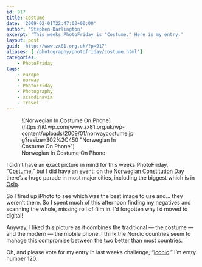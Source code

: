 ```yaml
---
id: 917
title: Costume
date: '2009-02-01T22:47:03+00:00'
author: 'Stephen Darlington'
excerpt: 'This weeks PhotoFriday is "Costume." Here is my entry.'
layout: post
guid: 'http://www.zx81.org.uk/?p=917'
aliases: ['/photography/photofriday/costume.html']
categories:
    - PhotoFriday
tags:
    - europe
    - norway
    - PhotoFriday
    - Photography
    - scandinavia
    - Travel
---
```


<figure aria-describedby="caption-attachment-923" class="wp-caption aligncenter" id="attachment_923" style="width: 302px">![Norwegian In Costume On Phone](https://i0.wp.com/www.zx81.org.uk/wp-content/uploads/2009/01/norwaycostume.jpg?resize=302%2C450 "Norwegian In Costume On Phone")<figcaption class="wp-caption-text" id="caption-attachment-923">Norwegian In Costume On Phone</figcaption></figure>

I didn’t have an exact picture in mind for this weeks PhotoFriday, “[Costume](http://www.photofriday.com/archives/challenge/000846.php),” but I did have an event: on the [Norwegian Constitution Day](http://en.wikipedia.org/wiki/Norwegian_Constitution_Day) there’s a huge parade in most major cities, including the biggest which is in [Oslo](http://www.zx81.org.uk/travel/norway.html).

So I fired up iPhoto to see which was the best image to use and… they weren’t there. So I spent much of this afternoon finding my negatives and scanning the whole, missing roll of film in. I’d forgotten why I’d moved to digital!

Anyway, I liked this picture as it combines the traditional — the costume — and the modern — the mobile phone. I think the Nordic countries seem to manage this compromise between the two better than most countries.

Oh, and please vote for my entry in last weeks challenge, “[Iconic](http://www.photofriday.com/linkviewer.php?id=844).” I’m entry number 120.
